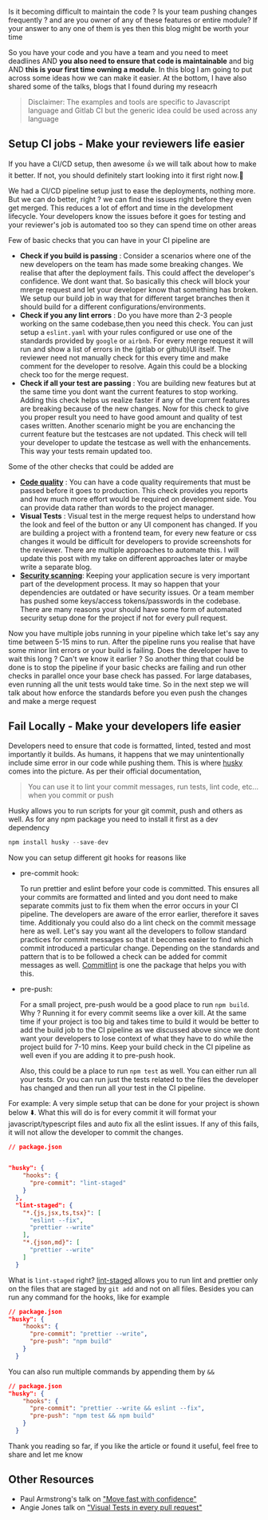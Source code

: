 Is it becoming difficult to maintain the code ? Is your team pushing changes frequently ? and are you owner of any of these features or entire module? If your answer to any one of them is yes then this blog might be worth your time

So you have your code and you have a team and you need to meet deadlines AND **you also need to ensure that code is maintainable** and big AND **this is your first time owning a module**. In this blog I am going to put across some ideas how we can make it easier. At the bottom, I have also shared some of the talks, blogs that I found during my reseacrh

> Disclaimer: The examples and tools are specific to Javascript language and Gitlab CI but the generic idea could be used across any language

## **Setup CI jobs** - Make your reviewers life easier

If you have a CI/CD setup, then awesome :+1: we will talk about how to make it better. If not, you should definitely start looking into it first right now.:pray: 

We had a CI/CD pipeline setup just to ease the deployments, nothing more. But we can do better, right ? we can find the issues right before they even get merged. This reduces a lot of effort and time in the development lifecycle. Your developers know the issues before it goes for testing and your reviewer's job is automated too so they can spend time on other areas 

Few of basic checks that you can have in your CI pipeline are

 - **Check if you build is passing** : Consider a scenarios where one of the new developers on the team has made some breaking changes. We realise that after the deployment fails. This could affect the developer's confidence. We dont want that. So basically this check will block your mrerge request and let your developer know that something has broken. We setup our build job in way that for different target branches then it should build for a different configurations/environments.
 - **Check if you any lint errors** : Do you have more than 2-3 people working on the same codebase,then you need this check. You can just setup a `eslint.yaml` with your rules configured or use one of the standards provided by `google` or `airbnb`. For every merge request it will run and show a list of errors in the (gitlab or github)UI itself. The reviewer need not manually check for this every time and make comment for the developer to resolve. Again this could be a blocking check too for the merge request.
 - **Check if all your test are passing** : You are building new features but at the same time you dont want the current features to stop working. Adding this check helps us realize faster if any of the current features are breaking because of the new changes. Now for this check to give you proper result you need to have good amount and quality of test cases written. Another scenario might be you are enchancing the current feature but the testcases are not updated. This check will tell your developer to update the testcase as well with the enhancements. This way your tests remain updated too.

Some of the other checks that could be added are

-  **[Code quality](https://docs.gitlab.com/ee/user/project/merge_requests/code_quality.html)** : You can have a code quality requirements that must be passed before it goes to production. This check provides you reports and how much more effort would be required on development side. You can provide data rather than words to the project manager. 
- **Visual Tests** : Visual test in the merge request helps to understand how the look and feel of the button or any UI component has changed. If you are building a project with a frontend team, for every new feature or css changes it would be difficult for developers to provide screenshots for the reviewer. There are multiple approaches to automate this. I will update this post with my take on different approaches later or maybe write a separate blog.
- **[Security scanning](https://docs.gitlab.com/ee/user/application_security/)**: Keeping your application secure is very important part of the development process. It may so happen that your dependencies are outdated or have security issues. Or a team member has pushed some keys/access tokens/passwords in the codebase. There are many reasons your should have some form of automated security setup done for the project if not for every pull request.

Now you have multiple jobs running in your pipeline which take let's say any time between 5-15 mins to run. After the pipeline runs you realise that have some minor lint errors or your build is failing. Does the developer have to wait this long ? Can't we know it earlier ? So another thing that could be done is to stop the pipeline if your basic checks are failing and run other checks in parallel once your base check has passed. For large databases, even running all the unit tests would take time. So in the next step we will talk about how enforce the standards before you even push the changes and make a merge request

## **Fail Locally** - Make your developers life easier

Developers need to ensure that code is formatted, linted, tested and most importantly it builds. As humans, it happens that we may unintentionally include sime error in our code while pushing them. This is where [husky](https://www.npmjs.com/package/husky) comes into the picture. As per their official documentation,

> You can use it to lint your commit messages, run tests, lint code, etc... when you commit or push

Husky allows you to run scripts for your git commit, push and others as well. As for any npm package you need to install it first as a dev dependency

```javascript
npm install husky --save-dev
```

Now you can setup different git hooks for reasons like

 - pre-commit hook: 
 
      To run prettier and eslint before your code is committed. This ensures all your commits are formatted and linted and you dont need to make separate commits just to fix them when the error occurs in your CI pipeline. The developers are aware of the error earlier, therefore it saves time. Additionaly you could also do a lint check on the commit message here as well. Let's say you want all the developers to follow standard practices for commit messages so that it becomes easier to find which commit introduced a particular change. Depending on the standards and pattern that is to be followed a check can be added for commit messages as well. [Commitlint](https://www.npmjs.com/package/commitlint) is one the package that helps you with this.
      
 - pre-push: 
 
      For a small project, pre-push would be a good place to run `npm build`. Why ? Running it for every commit seems like a over kill. At the same time if your project is too big and takes time to build it would be better to add the build job to the CI pipeline as we discussed above since we dont want your developers to lose context of what they have to do while the project build for 7-10 mins. Keep your build check in the CI pipeline as well even if you are adding it to pre-push hook.
      
      Also, this could be a place to run `npm test` as well. You can either run all your tests. Or you can run just the tests related to the files the developer has changed and then run all your test in the CI pipeline.



For example: A very simple setup that can be done for your project is shown below :arrow_down:. What this will do is for every commit it will format your javascript/typescript files and auto fix all the eslint issues. If any of this fails, it will not allow the developer to commit the changes.  

```json
// package.json


"husky": {
    "hooks": {
      "pre-commit": "lint-staged"
    }
  },
  "lint-staged": {
    "*.{js,jsx,ts,tsx}": [
      "eslint --fix",
      "prettier --write"
    ],
    "*.{json,md}": [
      "prettier --write"
    ]
  }

```

What is `lint-staged` right? [lint-staged](https://www.npmjs.com/package/lint-staged) allows you to run lint and prettier only on the files that are staged by `git add` and not on all files. Besides you can run any command for the hooks, like for example


```json
// package.json
"husky": {
    "hooks": {
      "pre-commit": "prettier --write",
      "pre-push": "npm build"
    }
  }

```

You can also run multiple commands by appending them by `&&` 

```json
// package.json
"husky": {
    "hooks": {
      "pre-commit": "prettier --write && eslint --fix",
      "pre-push": "npm test && npm build"
    }
  }

```

Thank you reading so far, if you like the article or found it useful, feel free to share and let me know

## Other Resources

- Paul Armstrong's talk on ["Move fast with confidence"](https://www.youtube.com/watch?v=ikn_dBSski8&t=899s)
- Angie Jones talk on ["Visual Tests in every pull request"](https://githubuniverse.com/Visual-tests-on-every-pull-request/)

  
